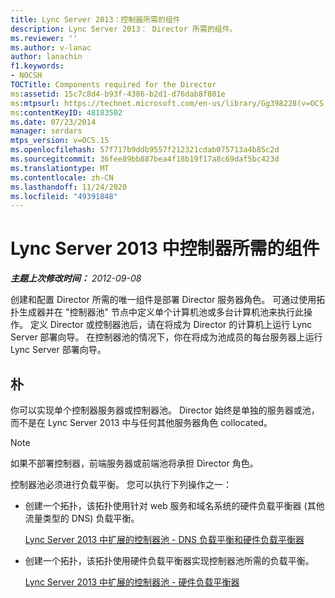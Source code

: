 ```yaml
---
title: Lync Server 2013：控制器所需的组件
description: Lync Server 2013： Director 所需的组件。
ms.reviewer: ''
ms.author: v-lanac
author: lanachin
f1.keywords:
- NOCSH
TOCTitle: Components required for the Director
ms:assetid: 15c7c8d4-b93f-4386-b2d1-d76dab8f801e
ms:mtpsurl: https://technet.microsoft.com/en-us/library/Gg398228(v=OCS.15)
ms:contentKeyID: 48183502
ms.date: 07/23/2014
manager: serdars
mtps_version: v=OCS.15
ms.openlocfilehash: 57f717b9ddb9557f212321cdab075713a4b85c2d
ms.sourcegitcommit: 36fee89bb887bea4f18b19f17a8c69daf5bc423d
ms.translationtype: MT
ms.contentlocale: zh-CN
ms.lasthandoff: 11/24/2020
ms.locfileid: "49391848"
---
```

# <a name="components-required-for-the-director-in-lync-server-2013"></a>Lync Server 2013 中控制器所需的组件

<div data-xmlns="http://www.w3.org/1999/xhtml">

<div class="topic" data-xmlns="http://www.w3.org/1999/xhtml" data-msxsl="urn:schemas-microsoft-com:xslt" data-cs="https://msdn.microsoft.com/">

<div data-asp="https://msdn2.microsoft.com/asp">



</div>

<div id="mainSection">

<div id="mainBody">

<span> </span>

_**主题上次修改时间：** 2012-09-08_

创建和配置 Director 所需的唯一组件是部署 Director 服务器角色。 可通过使用拓扑生成器并在 "控制器池" 节点中定义单个计算机池或多台计算机池来执行此操作。 定义 Director 或控制器池后，请在将成为 Director 的计算机上运行 Lync Server 部署向导。 在控制器池的情况下，你在将成为池成员的每台服务器上运行 Lync Server 部署向导。

<div>

## <a name="topologies"></a>朴

你可以实现单个控制器服务器或控制器池。 Director 始终是单独的服务器或池，而不是在 Lync Server 2013 中与任何其他服务器角色 collocated。

<div>


> [!NOTE]  
> 如果不部署控制器，前端服务器或前端池将承担 Director 角色。



</div>

控制器池必须进行负载平衡。 您可以执行下列操作之一：

  - 创建一个拓扑，该拓扑使用针对 web 服务和域名系统的硬件负载平衡器 (其他流量类型的 DNS) 负载平衡。
    
    [Lync Server 2013 中扩展的控制器池 - DNS 负载平衡和硬件负载平衡器](lync-server-2013-scaled-director-pool-dns-load-balancing-and-hardware-load-balancer.md)

  - 创建一个拓扑，该拓扑使用硬件负载平衡器实现控制器池所需的负载平衡。
    
    [Lync Server 2013 中扩展的控制器池 - 硬件负载平衡器](lync-server-2013-scaled-director-pool-hardware-load-balancer.md)

</div>

</div>

<span> </span>

</div>

</div>

</div>

